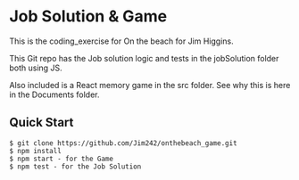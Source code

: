 # Job Solution & Game

  

This is the coding_exercise for On the beach for Jim Higgins. 

This Git repo has the Job solution logic and tests in the jobSolution folder both using JS. 

Also included is a React memory game in the src folder. See why this is here in the Documents folder. 


## Quick Start
  

```
$ git clone https://github.com/Jim242/onthebeach_game.git
$ npm install
$ npm start - for the Game
$ npm test - for the Job Solution
```